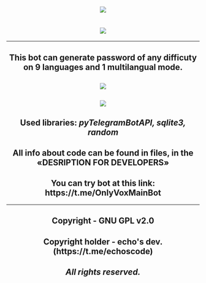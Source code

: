 <h1 align=center><img src="https://readme-typing-svg.herokuapp.com?font=Fira+Code&size=50&pause=1000&color=FFFFFF&center=true&vCenter=true&width=350&lines=ProtectYou"></h1>
<h1 align=center><img src="https://github.com/echocomplex/main/assets/102752755/5c64d215-94ee-4ed2-88e9-f1b5b15660b6"></h1>

--- 

<h2 align=center>This bot can generate password of any difficuty on 9 languages and 1 multilangual mode.</h2>

<h2 align=center><img src="https://github.com/echocomplex/main/assets/102752755/1fe646c7-4781-4907-979d-6a32671e4ed4"></h2>

<h2 align=center><img src="https://github.com/echocomplex/main/assets/102752755/b56381dc-06dd-4351-aa6c-e3f2d8ffb4d1"></h2>

<h2 align=center>Used libraries: <i>pyTelegramBotAPI, sqlite3, random</i></h2>

<h2 align=center>All info about code can be found in files, in the «DESRIPTION FOR DEVELOPERS»</h2>

<h2 align=center>You can try bot at this link: https://t.me/OnlyVoxMainBot</h2>

---

<h2 align=center><b>Copyright - GNU GPL v2.0</b></h2>
<h2 align=center><b>Copyright holder - echo's dev. (https://t.me/echoscode)</b></h2>
<h2 align=center><b><i>All rights reserved.</i></b></h2>
